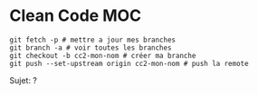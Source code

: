 # Clean Code MOC

````
git fetch -p # mettre a jour mes branches
git branch -a # voir toutes les branches
git checkout -b cc2-mon-nom # créer ma branche
git push --set-upstream origin cc2-mon-nom # push la remote
````

Sujet: ?
